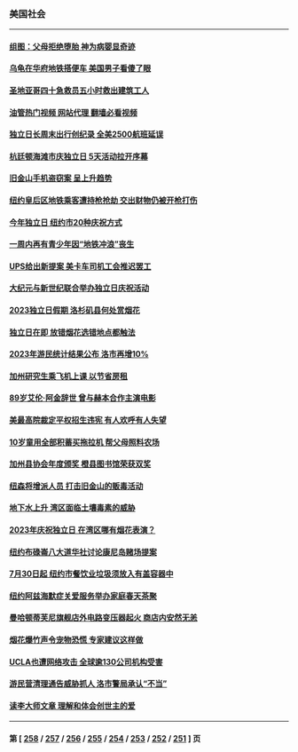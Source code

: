 ### 美国社会
---
#### [组图：父母拒绝堕胎 神为病婴显奇迹](../../pages/ncid1078160/n14023554.md?07022045) 
#### [乌龟在华府地铁搭便车 美国男子看傻了眼](../../pages/ncid1078160/n14026571.md?07022045) 
#### [圣地亚哥四十急救员五小时救出建筑工人](../../pages/ncid1078160/n14026466.md?07022045) 
#### [油管热门视频 网站代理 翻墙必看视频](http://138.2.39.72:81/youtube.html?epic-marker?07022045)
#### [独立日长周末出行创纪录 全美2500航班延误](../../pages/ncid1078160/n14026457.md?07022045) 
#### [杭廷顿海滩市庆独立日 5天活动拉开序幕](../../pages/ncid1078160/n14026198.md?07022045) 
#### [旧金山手机盗窃案 呈上升趋势](../../pages/ncid1078160/n14026184.md?07022045) 
#### [纽约皇后区地铁乘客遭持枪抢劫 交出财物仍被开枪打伤](../../pages/ncid1078160/n14026074.md?07022045) 
#### [今年独立日 纽约市20种庆祝方式](../../pages/ncid1078160/n14026078.md?07022045) 
#### [一周内再有青少年因“地铁冲浪”丧生](../../pages/ncid1078160/n14026099.md?07022045) 
#### [UPS给出新提案 美卡车司机工会推迟罢工](../../pages/ncid1078160/n14026017.md?07022045) 
#### [大纪元与新世纪联合举办独立日庆祝活动](../../pages/ncid1078160/n14026046.md?07022045) 
#### [2023独立日假期 洛杉矶县何处赏烟花](../../pages/ncid1078160/n14026061.md?07022045) 
#### [独立日在即 放错烟花选错地点都触法](../../pages/ncid1078160/n14026043.md?07022045) 
#### [2023年游民统计结果公布 洛市再增10%](../../pages/ncid1078160/n14026011.md?07022045) 
#### [加州研究生乘飞机上课 以节省房租](../../pages/ncid1078160/n14025983.md?07022045) 
#### [89岁艾伦‧阿金辞世 曾与赫本合作主演电影](../../pages/ncid1078160/n14025910.md?07022045) 
#### [美最高院裁定平权招生违宪 有人欢呼有人失望](../../pages/ncid1078160/n14025823.md?07022045) 
#### [10岁童用全部积蓄买拖拉机 帮父母照料农场](../../pages/ncid1078160/n14025564.md?07022045) 
#### [加州县协会年度颁奖 橙县图书馆荣获双奖](../../pages/ncid1078160/n14025876.md?07022045) 
#### [纽森将增派人员 打击旧金山的贩毒活动](../../pages/ncid1078160/n14025513.md?07022045) 
#### [地下水上升 湾区面临土壤毒素的威胁](../../pages/ncid1078160/n14025493.md?07022045) 
#### [2023年庆祝独立日 在湾区哪有烟花表演？](../../pages/ncid1078160/n14025490.md?07022045) 
#### [纽约布碌崙八大道华社讨论康尼岛赌场提案](../../pages/ncid1078160/n14025389.md?07022045) 
#### [7月30日起 纽约市餐饮业垃圾须放入有盖容器中](../../pages/ncid1078160/n14025397.md?07022045) 
#### [纽约阿兹海默症关爱服务举办家庭春天茶聚](../../pages/ncid1078160/n14025393.md?07022045) 
#### [曼哈顿蒂芙尼旗舰店外电路变压器起火 商店内安然无恙](../../pages/ncid1078160/n14025399.md?07022045) 
#### [烟花爆竹声令宠物恐慌 专家建议这样做](../../pages/ncid1078160/n14025339.md?07022045) 
#### [UCLA也遭网络攻击 全球逾130公司机构受害](../../pages/ncid1078160/n14025307.md?07022045) 
#### [游民营清理通告威胁抓人 洛市警局承认“不当”](../../pages/ncid1078160/n14025258.md?07022045) 
#### [读李大师文章 理解和体会创世主的爱](../../pages/ncid1078160/n14024375.md?07022045) 

---
#### 第 [ [258](./258.md?07022045) / [257](./257.md?07022045) / [256](./256.md?07022045) / [255](./255.md?07022045) / [254](./254.md?07022045) / [253](./253.md?07022045) / [252](./252.md?07022045) / [251](./251.md?07022045) ] 页
